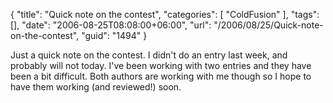 {
	"title": "Quick note on the contest",
	"categories": [
		"ColdFusion"
	],
	"tags": [],
	"date": "2006-08-25T08:08:00+06:00",
	"url": "/2006/08/25/Quick-note-on-the-contest",
	"guid": "1494"
}

Just a quick note on the contest. I didn't do an entry last week, and probably will not today. I've been working with two entries and they have been a bit difficult. Both authors are working with me though so I hope to have them working (and reviewed!) soon.